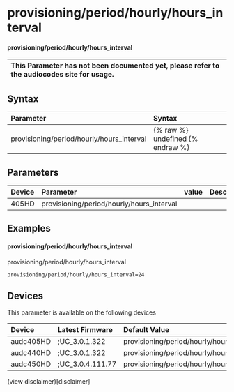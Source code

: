 ﻿---
description: provisioning/period/hourly/hours_interval
search: false
---

# provisioning/period/hourly/hours_interval

#### provisioning/period/hourly/hours_interval


| This Parameter has not been documented yet, please refer to the audiocodes site for usage.  |
| :--- |

## Syntax
| Parameter | Syntax |
| :--- | :--- |
|provisioning/period/hourly/hours_interval | {% raw %} undefined {% endraw %} |

## Parameters
|Device|Parameter|value|Description|
|:---|:---|:---|:---|
| 405HD | provisioning/period/hourly/hours_interval |  |  |

## Examples
#### provisioning/period/hourly/hours_interval

provisioning/period/hourly/hours_interval

```
provisioning/period/hourly/hours_interval=24
```

## Devices
This parameter is available on the following devices

| Device | Latest Firmware | Default Value |
|:---|:---|:---|
| audc405HD | ;UC_3.0.1.322 | provisioning/period/hourly/hours_interval=24 
| audc440HD | ;UC_3.0.1.322 | provisioning/period/hourly/hours_interval=24 
| audc450HD | ;UC_3.0.4.111.77 | provisioning/period/hourly/hours_interval=24 

(view disclaimer)[disclaimer]

